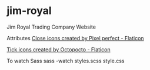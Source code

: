 # jim-royal
Jim Royal Trading Company Website

Attributes
<a href="https://www.flaticon.com/free-icons/close" title="close icons">Close icons created by Pixel perfect - Flaticon</a>

<a href="https://www.flaticon.com/free-icons/tick" title="tick icons">Tick icons created by Octopocto - Flaticon</a>

To watch Sass
 sass -watch styles.scss style.css
 